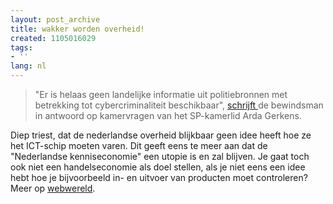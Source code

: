 ```yaml
---
layout: post_archive
title: wakker worden overheid!
created: 1105016029
tags:
- ''
lang: nl
---
```

> "Er is helaas geen landelijke informatie uit politiebronnen met betrekking tot cybercriminaliteit beschikbaar", [schrijft ](http://www.justitie.nl/pers/kamerstukken/include.asp?bestand=/extern/documentportal/Kamerantwoorden/20041223_A%202040502720%20hackers%20vaker%20samenwerken%20met%20criminelen.doc.c)de bewindsman in antwoord op kamervragen van het SP-kamerlid Arda Gerkens.

Diep triest, dat de nederlandse overheid blijkbaar geen idee heeft hoe ze het ICT-schip moeten varen. Dit geeft eens te meer aan dat de "Nederlandse kenniseconomie" een utopie is en zal blijven. Je gaat toch ook niet een handelseconomie als doel stellen, als je niet eens een idee hebt hoe je bijvoorbeeld in- en uitvoer van producten moet controleren?Meer op [webwereld](http://www.webwereld.nl/nav/trillian?20472).
